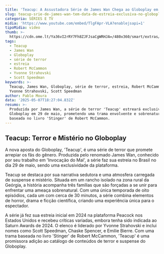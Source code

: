 ```yaml
---
title: 'Teacup: A Assustadora Série de James Wan Chega ao Globoplay em Maio'
slug: teacup-srie-de-james-wan-tem-data-de-estreia-exclusiva-no-globoplay
categoria: SÉRIES E TV
midia: 'https://www.youtube.com/embed/TlgFApr-VLA?enablejsapi=1'
tipoMidia: video
thumb: >-
  https://cdn.ome.lt/Ya36vI2rRY7Fh8ZJFJsaCgWRHJA=/480x360/smart/extras/conteudos/Captura_de_tela_2025-05-07_150010.png
tags:
  - Teacup
  - James Wan
  - Globoplay
  - série de terror
  - estreia
  - Robert McCammon
  - Yvonne Strahovski
  - Scott Speedman
keywords: >-
  Teacup, James Wan, Globoplay, série de terror, estreia, Robert McCammon,
  Yvonne Strahovski, Scott Speedman
author: Pablo Moura
data: '2025-05-07T18:27:04.832Z'
resumo: >-
  Produzida por James Wan, a série de terror 'Teacup' estreará exclusivamente no
  Globoplay em 29 de maio, prometendo uma trama envolvente e sobrenatural
  baseada no livro 'Stinger' de Robert McCammon.
---
```


## Teacup: Terror e Mistério no Globoplay

A nova aposta do Globoplay, 'Teacup', é uma série de terror que promete arrepiar os fãs do gênero. Produzida pelo renomado James Wan, conhecido por seu trabalho em 'Invocação do Mal', a série faz sua estreia no Brasil no dia 29 de maio, sendo uma exclusividade da plataforma.

Teacup se destaca por sua narrativa sedutora e uma atmosfera carregada de suspense e mistério. Situada em um rancho isolado na zona rural da Geórgia, a história acompanha três famílias que são forçadas a se unir para enfrentar uma ameaça sobrenatural. Com uma única temporada de oito episódios, cada um com cerca de 30 minutos, a série combina elementos de horror, drama e ficção científica, criando uma experiência única para o espectador.

A série já fez sua estreia inicial em 2024 na plataforma Peacock nos Estados Unidos e recebeu críticas variadas, embora tenha sido indicada ao Saturn Awards de 2024. O elenco é liderado por Yvonne Strahovski e inclui nomes como Scott Speedman, Chaske Spencer, e Emilie Bierre. Com uma trama baseada no livro 'Stinger' de Robert McCammon, 'Teacup' é uma promissora adição ao catálogo de conteúdos de terror e suspense do Globoplay.
